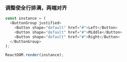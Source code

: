 ### 调整使全行排满，两端对齐

<!--start-code-->
```js
const instance = (
  <ButtonGroup justified>
    <Button shape="default" href="#">Left</Button>
    <Button shape="default" href="#">Middle</Button>
    <Button shape="default" href="#">Right</Button>
  </ButtonGroup>
);

ReactDOM.render(instance);
```
<!--end-code-->